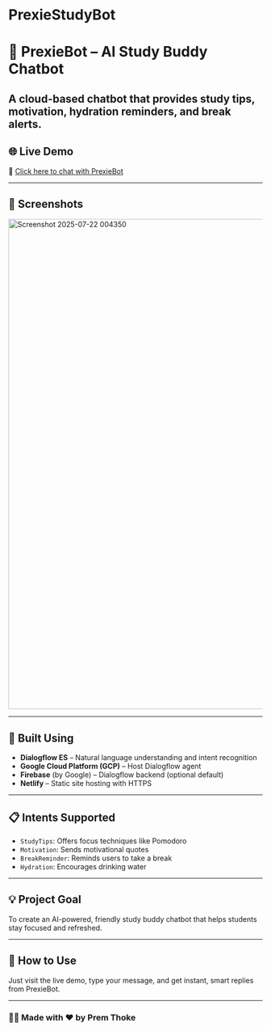 # PrexieStudyBot
# 🤖 PrexieBot – AI Study Buddy Chatbot

A cloud-based chatbot that provides study tips, motivation, hydration reminders, and break alerts.
--- 

## 🌐 Live Demo
🔗 [Click here to chat with PrexieBot](https://stately-valkyrie-c50a23.netlify.app)

---

## 📸 Screenshots
<img width="1916" height="970" alt="Screenshot 2025-07-22 004350" src="https://github.com/user-attachments/assets/154669be-30ee-4096-98ad-a2a0f65d91f6" />

---

## 🧠 Built Using
- **Dialogflow ES** – Natural language understanding and intent recognition
- **Google Cloud Platform (GCP)** – Host Dialogflow agent
- **Firebase** (by Google) – Dialogflow backend (optional default)
- **Netlify** – Static site hosting with HTTPS

--- 

## 📋 Intents Supported
- `StudyTips`: Offers focus techniques like Pomodoro
- `Motivation`: Sends motivational quotes
- `BreakReminder`: Reminds users to take a break
- `Hydration`: Encourages drinking water

--- 

## 💡 Project Goal
To create an AI-powered, friendly study buddy chatbot that helps students stay focused and refreshed.

--- 

## 🚀 How to Use
Just visit the live demo, type your message, and get instant, smart replies from PrexieBot.

---

### 👨‍💻 Made with ❤️ by Prem Thoke

